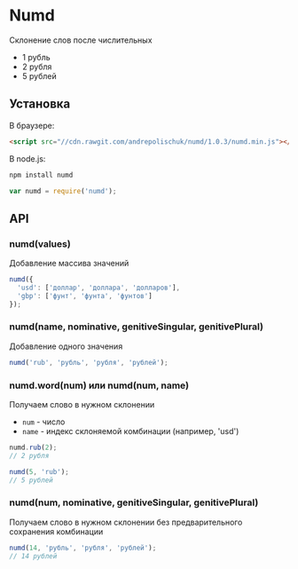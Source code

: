 # Numd

  Склонение слов после числительных

  * 1 рубль
  * 2 рубля
  * 5 рублей

## Установка

  В браузере:

```html
<script src="//cdn.rawgit.com/andrepolischuk/numd/1.0.3/numd.min.js"></script>
```

  В node.js:

```sh
npm install numd
```

```js
var numd = require('numd');
```

## API

### numd(values)

  Добавление массива значений

```js
numd({
  'usd': ['доллар', 'доллара', 'долларов'],
  'gbp': ['фунт', 'фунта', 'фунтов']
});
```

### numd(name, nominative, genitiveSingular, genitivePlural)

  Добавление одного значения

```js
numd('rub', 'рубль', 'рубля', 'рублей');
```

### numd.word(num) или numd(num, name)

  Получаем слово в нужном склонении

  * `num` - число
  * `name` - индекс склоняемой комбинации (например, 'usd')

```js
numd.rub(2);
// 2 рубля

numd(5, 'rub');
// 5 рублей
```

### numd(num, nominative, genitiveSingular, genitivePlural)

  Получаем слово в нужном склонении без предварительного сохранения комбинации

```js
numd(14, 'рубль', 'рубля', 'рублей');
// 14 рублей
```
